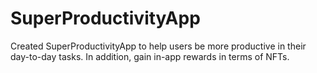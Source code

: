 # SuperProductivityApp
Created SuperProductivityApp to help users be more productive in their day-to-day tasks. In addition, gain in-app rewards in terms of NFTs.
